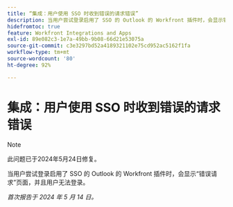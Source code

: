 ```yaml
---
title: “集成：用户使用 SSO 时收到错误的请求错误”
description: 当用户尝试登录启用了 SSO 的 Outlook 的 Workfront 插件时，会显示错误请求页面，并且用户无法登录。
hidefromtoc: true
feature: Workfront Integrations and Apps
exl-id: 89e082c3-1e7a-49bb-9b08-66d21e53075a
source-git-commit: c3e3297bd52a4189321102e75cd952ac5162f1fa
workflow-type: tm+mt
source-wordcount: '80'
ht-degree: 92%

---
```


# 集成：用户使用 SSO 时收到错误的请求错误

>[!NOTE]
>
>此问题已于2024年5月24日修复。

当用户尝试登录启用了 SSO 的 Outlook 的 Workfront 插件时，会显示“错误请求”页面，并且用户无法登录。

_首次报告于 2024 年 5 月 14 日。_
